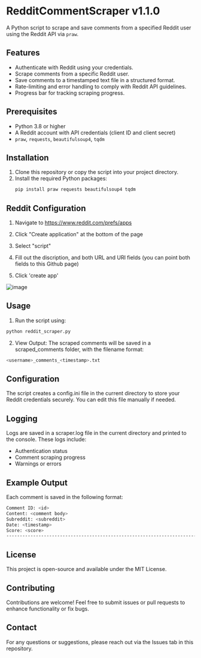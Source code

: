 # RedditCommentScraper v1.1.0

A Python script to scrape and save comments from a specified Reddit user using the Reddit API via `praw`.

## Features

- Authenticate with Reddit using your credentials.
- Scrape comments from a specific Reddit user.
- Save comments to a timestamped text file in a structured format.
- Rate-limiting and error handling to comply with Reddit API guidelines.
- Progress bar for tracking scraping progress.

## Prerequisites

- Python 3.8 or higher
- A Reddit account with API credentials (client ID and client secret)
- `praw`, `requests`, `beautifulsoup4`, `tqdm`

## Installation

1. Clone this repository or copy the script into your project directory.
2. Install the required Python packages:
   ```bash
   pip install praw requests beautifulsoup4 tqdm

## Reddit Configuration

1. Navigate to https://www.reddit.com/prefs/apps

2. Click "Create application" at the bottom of the page

3. Select "script"

4. Fill out the discription, and both URL and URI fields (you can point both fields to this Github page)

5. Click 'create app'

![image](https://user-images.githubusercontent.com/130249301/234336730-dbe61b3f-ffed-4f1f-ab35-b5fe1239d72c.png)

## Usage

1. Run the script using:

```bash
python reddit_scraper.py
```

2. View Output: The scraped comments will be saved in a scraped_comments folder, with the filename format:

```bash
<username>_comments_<timestamp>.txt
```

## Configuration

The script creates a config.ini file in the current directory to store your Reddit credentials securely. You can edit this file manually if needed.

## Logging

Logs are saved in a scraper.log file in the current directory and printed to the console. These logs include:

- Authentication status
- Comment scraping progress
- Warnings or errors

## Example Output
Each comment is saved in the following format:
```bash
Comment ID: <id>
Content: <comment body>
Subreddit: <subreddit>
Date: <timestamp>
Score: <score>
--------------------------------------------------------------------------------
```

## License
This project is open-source and available under the MIT License.

## Contributing
Contributions are welcome! Feel free to submit issues or pull requests to enhance functionality or fix bugs.

## Contact
For any questions or suggestions, please reach out via the Issues tab in this repository.
